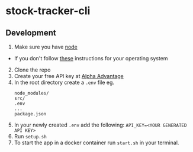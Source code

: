 # stock-tracker-cli

## Development
1. Make sure you have [node](http://www.nodejs.org)
  - If you don't follow [these](https://nodejs.org/en/download/) instructions for your operating system
2. Clone the repo
3. Create your free API key at [Alpha Advantage](https://www.alphavantage.co/)
4. In the root directory create a `.env` file
   eg. 
   ```
   node_modules/
   src/
   .env
   ...
   package.json
   ```
  5. In your newly created `.env` add the following:
    ```
      API_KEY=<YOUR GENERATED API KEY>
    ```
  6. Run `setup.sh`
  7. To start the app in a docker container run `start.sh` in your terminal.
